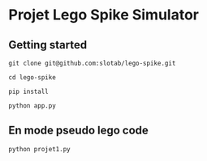 # Projet Lego Spike Simulator

## Getting started

```
git clone git@github.com:slotab/lego-spike.git
```
```
cd lego-spike
```
```
pip install
```
```
python app.py
```

## En mode pseudo lego code

```
python projet1.py
```
